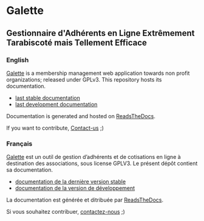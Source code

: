 # Galette
## Gestionnaire d'Adhérents en Ligne Extrêmement Tarabiscoté mais Tellement Efficace

### English

[Galette](https://galette.eu) is a membership management web application towards non profit organizations; released under GPLv3.
This repository hosts its documentation.

- [last stable documentation](https://doc.galette.eu/en/latest)
- [last development documentation](https://doc.galette.eu/en/develop/)

Documentation is generated and hosted on [ReadsTheDocs](https://readthedocs.io).

If you want to contribute, [Contact-us](http://galette.eu/dc/index.php/pages/Contact) ;)

### Français

[Galette](https://galette.eu) est un outil de gestion d’adhérents et de cotisations en ligne à destination des associations, sous license GPLV3.
Le présent dépôt contient sa documentation.

- [documentation de la dernière version stable](https://doc.galette.eu/en/latest)
- [documentation de la version de développement](https://doc.galette.eu/en/develop/)

La documentation est générée et ditribuée par [ReadsTheDocs](https://readthedocs.io).

Si vous souhaitez contribuer, [contactez-nous](http://galette.eu/dc/index.php/pages/Contact) ;)
